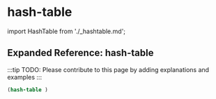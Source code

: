 # hash-table

import HashTable from './_hashtable.md';

<HashTable />

## Expanded Reference: hash-table

:::tip
TODO: Please contribute to this page by adding explanations and examples
:::

```lisp
(hash-table )
```
